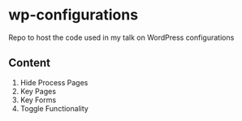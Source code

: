 # wp-configurations
Repo to host the code used in my talk on WordPress configurations

## Content
1. Hide Process Pages
2. Key Pages
3. Key Forms
4. Toggle Functionality